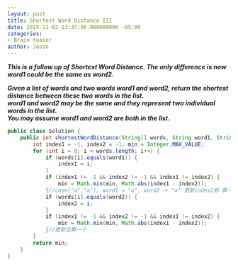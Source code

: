 ```yaml
---
layout: post
title: Shortest Word Distance III
date: 2015-11-02 13:37:36.000000000 -05:00
categories:
- Brain teaser
author: Jason
---
```

<p><strong><em>This is a follow up of Shortest Word Distance. The only difference is now word1 could be the same as word2.<br />

Given a list of words and two words word1 and word2, return the shortest distance between these two words in the list.<br />
word1 and word2 may be the same and they represent two individual words in the list.<br />
You may assume word1 and word2 are both in the list.</em></strong></p>
``` java
public class Solution {
    public int shortestWordDistance(String[] words, String word1, String word2) {
        int index1 = -1, index2 = -1, min = Integer.MAX_VALUE;
        for (int i = 0; i < words.length; i++) {
            if (words[i].equals(word1)) {
                index1 = i;
            }
            if (index1 != -1 && index2 != -1 && index1 != index2) {
                min = Math.min(min, Math.abs(index1 - index2));
            }//case["a","a"], word1 = "a", word2 ＝ "a" 更新index2前 算一次
            if (words[i].equals(word2)) {
                index2 = i;
            }
            if (index1 != -1 && index2 != -1 && index1 != index2) {
                min = Math.min(min, Math.abs(index1 - index2));
            }//更新后算一个
        }
        return min;
    }
}
```
